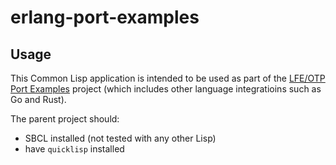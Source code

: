# erlang-port-examples

## Usage

This Common Lisp application is intended to be used as part of the [LFE/OTP Port Examples](https://github.com/lfex/port-examples) project (which includes other language integratioins such as Go and Rust).

The parent project should:

* SBCL installed (not tested with any other Lisp)
* have `quicklisp` installed
